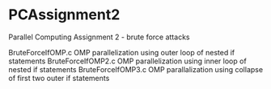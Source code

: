 # PCAssignment2
Parallel Computing Assignment 2 - brute force attacks


BruteForceIfOMP.c  OMP parallelization using outer loop of nested if statements
BruteForceIfOMP2.c OMP parallelization using inner loop of nested if statements
BruteForceIfOMP3.c OMP parallalization using collapse of first two outer if statements
